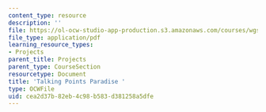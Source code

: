 ```yaml
---
content_type: resource
description: ''
file: https://ol-ocw-studio-app-production.s3.amazonaws.com/courses/wgs-s10-special-topics-in-women-gender-studies-seminar-latina-womens-voices-spring-2010/cea2d37b82eb4c98b583d381258a5dfe_MITWGS_S10S10_tp1_paradise.pdf
file_type: application/pdf
learning_resource_types:
- Projects
parent_title: Projects
parent_type: CourseSection
resourcetype: Document
title: 'Talking Points Paradise '
type: OCWFile
uid: cea2d37b-82eb-4c98-b583-d381258a5dfe
---
```


